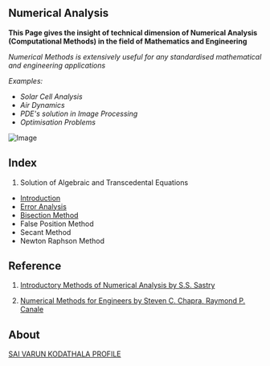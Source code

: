## Numerical Analysis

**This Page gives the insight of technical dimension of Numerical Analysis (Computational Methods) in the field of Mathematics and Engineering**

_Numerical Methods is extensively useful for any standardised mathematical and engineering applications_

_Examples:_

- _Solar Cell Analysis_
- _Air Dynamics_
- _PDE's solution in Image Processing_
- _Optimisation Problems_

![Image](https://cdn11.bigcommerce.com/s-jyvxk5hzsq/images/stencil/1280x1280/products/6155/44124/6877L__63898.1539348603.jpg?c=2&imbypass=on)


## Index

1. Solution of Algebraic and Transcedental Equations
  
  - [Introduction](https://varunkodathala.github.io/Numerical_Methods/introduction)
  - [Error Analysis](https://varunkodathala.github.io/Numerical_Methods/error_analysis)
  - [Bisection Method](https://varunkodathala.github.io/Numerical_Methods/bisection_method)
  - False Position Method
  - Secant Method
  - Newton Raphson Method
  
## Reference

1. [Introductory Methods of Numerical Analysis by S.S. Sastry](https://books.google.com/books?id=y88tGx22FzAC&printsec=copyright)

2. [Numerical Methods for Engineers by Steven C. Chapra, Raymond P. Canale](https://books.google.com/books/about/Numerical_Methods_for_Engineers.html?id=jMwjngEACAAJ)


## About

[SAI VARUN KODATHALA PROFILE](https://varunkodathala.github.io/Numerical_Methods/aboutme)
